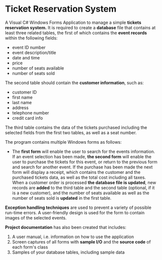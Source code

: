 # Ticket Reservation System
A Visual C# Windows Forms Application to manage a simple __tickets reservation system.__ It is required to create a __database__ file that contains at least three related tables, the first of which contains the __event records__ within the following fields:
- event ID number
- event description/title
- date and time
- price
- number of seats available
- number of seats sold

The second table should contain the __customer information__, such as:
- customer ID
- first name
- last name
- address
- telephone number
- credit card info

The third table contains the data of the tickets purchased including the selected fields from the first two tables, as well as a seat number.

The program contains multiple Windows forms as follows:
- The __first form__ will enable the user to search for the events information. If an event selection has been made, __the second form__ will enable the user to purchase the tickets for this event, or return to the previous form and search for another event. If the purchase has been made the next form will display a receipt, which contains the customer and the purchased tickets data, as well as the total cost including all taxes. When a customer order is processed __the database file is updated__, new records are __added__ to the third table and the second table (optional, if it is a new customer), and the number of seats available as well as the number of seats sold is __updated__ in the first table.

__Exception handling techniques__ are used to prevent a variety of possible run-time errors. A user-friendly design is used for the form to contain images of the selected events.

__Project documentation__ has also been created that includes:
1. A user manual, i.e. information on how to use the application
2. Screen captures of all forms with __sample I/O__ and the __source code__ of each form's class
3. Samples of your database tables, including sample data

